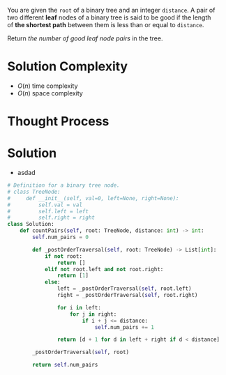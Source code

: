 You are given the `root` of a binary tree and an integer `distance`. A pair of two different **leaf** nodes of a binary tree is said to be good if the length of **the shortest path** between them is less than or equal to `distance`.

Return _the number of good leaf node pairs_ in the tree.
# Solution Complexity
- $O(n)$ time complexity
- $O(n)$ space complexity
# Thought Process
# Solution
- asdad
```Python
# Definition for a binary tree node.
# class TreeNode:
#     def __init__(self, val=0, left=None, right=None):
#         self.val = val
#         self.left = left
#         self.right = right
class Solution:
	def countPairs(self, root: TreeNode, distance: int) -> int:
		self.num_pairs = 0

		def _postOrderTraversal(self, root: TreeNode) -> List[int]:
			if not root:
				return []
			elif not root.left and not root.right:
				return [1]
			else:
				left = _postOrderTraversal(self, root.left)
				right = _postOrderTraversal(self, root.right)

				for i in left:
					for j in right:
						if i + j <= distance:
							self.num_pairs += 1

				return [d + 1 for d in left + right if d < distance]

		_postOrderTraversal(self, root)

		return self.num_pairs
```